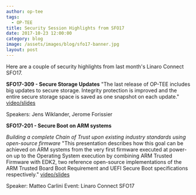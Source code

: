 ```yaml
---
author: op-tee
tags:
  - OP-TEE
title: Security Session Highlights from SFO17
date: 2017-10-23 12:00:00
category: blog
image: /assets/images/blog/sfo17-banner.jpg
layout: post
---
```


Here are a couple of security highlights from last month's Linaro Connect SFO17.

**SFO17-309 - Secure Storage Updates**
"The last release of OP-TEE includes big updates to secure storage. Integrity protection is improved and the entire secure storage space is saved as one snapshot on each update." [video/slides](http://connect.linaro.org/resource/sfo17/sfo17-309/)

Speakers: Jens Wiklander, Jerome Forissier

**SFO17-201 - Secure Boot on ARM systems**

_Building a complete Chain of Trust upon existing industry standards using open-source firmware_
"This presentation describes how this goal can be achieved on ARM systems from the very first firmware executed at power-on up to the Operating System execution by combining ARM Trusted Firmware with EDK2, two reference open-source implementations of the ARM Trusted Board Boot Requirement and UEFI Secure Boot specifications respectively." [video/slides](http://connect.linaro.org/resource/sfo17/sfo17-201/)

Speaker: Matteo Carlini
Event: Linaro Connect SFO17
